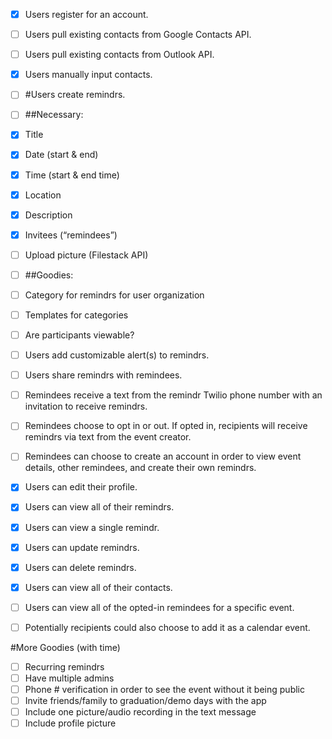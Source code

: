 - [x] Users register for an account.
- [ ] Users pull existing contacts from Google Contacts API.
- [ ] Users pull existing contacts from Outlook API.
- [x] Users manually input contacts.


- [ ] #Users create remindrs.
- [ ] ##Necessary:
- [x] Title
- [x] Date (start & end)
- [x] Time (start & end time)
- [x] Location
- [x] Description
- [x] Invitees (“remindees”)
- [ ] Upload picture (Filestack API)


- [ ] ##Goodies:
- [ ] Category for remindrs for user organization
- [ ] Templates for categories
- [ ] Are participants viewable?


- [ ] Users add customizable alert(s) to remindrs.
- [ ] Users share remindrs with remindees.
- [ ] Remindees receive a text from the remindr Twilio phone number with an invitation to receive remindrs.
- [ ] Remindees choose to opt in or out. If opted in, recipients will receive remindrs via text from the event creator.
- [ ] Remindees can choose to create an account in order to view event details, other remindees, and create their own remindrs.
- [x] Users can edit their profile.
- [x] Users can view all of their remindrs.
- [x] Users can view a single remindr.
- [x] Users can update remindrs.
- [x] Users can delete remindrs.
- [x] Users can view all of their contacts.
- [ ] Users can view all of the opted-in remindees for a specific event.
- [ ] Potentially recipients could also choose to add it as a calendar event.

#More Goodies (with time)
- [ ] Recurring remindrs
- [ ] Have multiple admins
- [ ] Phone # verification in order to see the event without it being public
- [ ] Invite friends/family to graduation/demo days with the app
- [ ] Include one picture/audio recording in the text message
- [ ] Include profile picture
